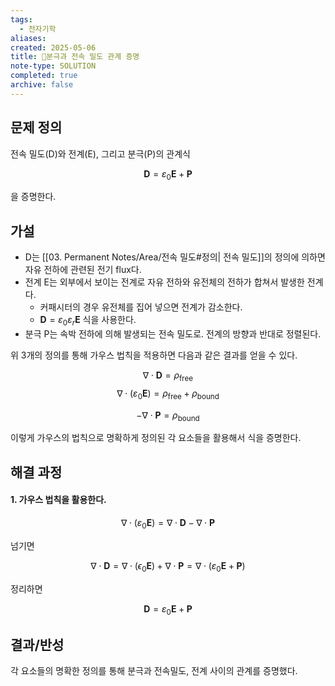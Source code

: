 ```yaml
---
tags:
  - 전자기학
aliases: 
created: 2025-05-06
title: 🔬분극과 전속 밀도 관계 증명
note-type: SOLUTION
completed: true
archive: false
---
```



## 문제 정의
전속 밀도(D)와 전계(E), 그리고 분극(P)의 관계식

$$
\mathbf{D} = \varepsilon_{0}\mathbf{E} + \mathbf{P}
$$

을 증명한다.

## 가설
- D는 [[03. Permanent Notes/Area/전속 밀도#정의| 전속 밀도]]의 정의에 의하면 자유 전하에 관련된 전기 flux다.
- 전계 E는 외부에서 보이는 전계로 자유 전하와 유전체의 전하가 합쳐서 발생한 전계다.
	- 커패시터의 경우 유전체를 집어 넣으면 전계가 감소한다.
	- $\mathbf{D} = \varepsilon_{0}\varepsilon_{r}\mathbf{E}$ 식을 사용한다.
- 분극 P는 속박 전하에 의해 발생되는 전속 밀도로. 전계의 방향과 반대로 정렬된다.

위 3개의 정의를 통해 가우스 법칙을 적용하면 다음과 같은 결과를 얻을 수 있다.

$$
\nabla \cdot \mathbf{D} = \rho_{\text{free}}
$$
$$
\nabla \cdot (\varepsilon_{0}\mathbf{E}) = \rho_{\text{free}} + \rho_{\text{bound}}
$$

$$
-\nabla \cdot \mathbf{P} = \rho_{\text{bound}}
$$

이렇게 가우스의 법칙으로 명확하게 정의된 각 요소들을 활용해서 식을 증명한다.
## 해결 과정
#### 1. 가우스 법칙을 활용한다.

$$
\nabla \cdot (\varepsilon_{0}\mathbf{E}) = \nabla \cdot \mathbf{D} - \nabla \cdot \mathbf{P}
$$

넘기면

$$
\nabla \cdot \mathbf{D} = \nabla \cdot (\epsilon_{0}\mathbf{E}) + \nabla \cdot \mathbf{P} = \nabla \cdot (\varepsilon_{0}\mathbf{E} + \mathbf{P})
$$

정리하면

$$
\mathbf{D} = \varepsilon_{0}\mathbf{E} + \mathbf{P}
$$

## 결과/반성

각 요소들의 명확한 정의를 통해 분극과 전속밀도, 전계 사이의 관계를 증명했다.